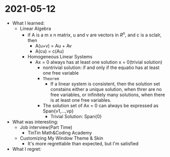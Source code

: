 # 2021-05-12

- What I learned:
    - Linear Algebra
        -  if A is a m x n matrix, u and v are vectors in $R^n$, and c is a sclalr, then
            - A(u+v) = Au + Av
            - A(cu) = c(Au)
        - Homogeneous Linear Systems
            - Ax = 0 always has at least one solution x = 0(trivial solution)
                - nontrivial solution: if and only if the equatio has at least one free variable
                - `Theorem`
                    - If a linear system is consistent, then the solution set constains either a unique solution, when threr are no free variables, or infinitely many solutions, when there is at least one free variables.
                - The solution set of Ax = 0 can always be expressed as Span{v1,...,vp}
                    - Trivial Solution: Span{0}
- What was interesting:
    - Job interview(Part Time)
        - TinTin Math&Coding Academy
    - Customizing My Window Theme & Skin
        - It's more regrettable than expected, but I'm satisfied
- What I regret: 